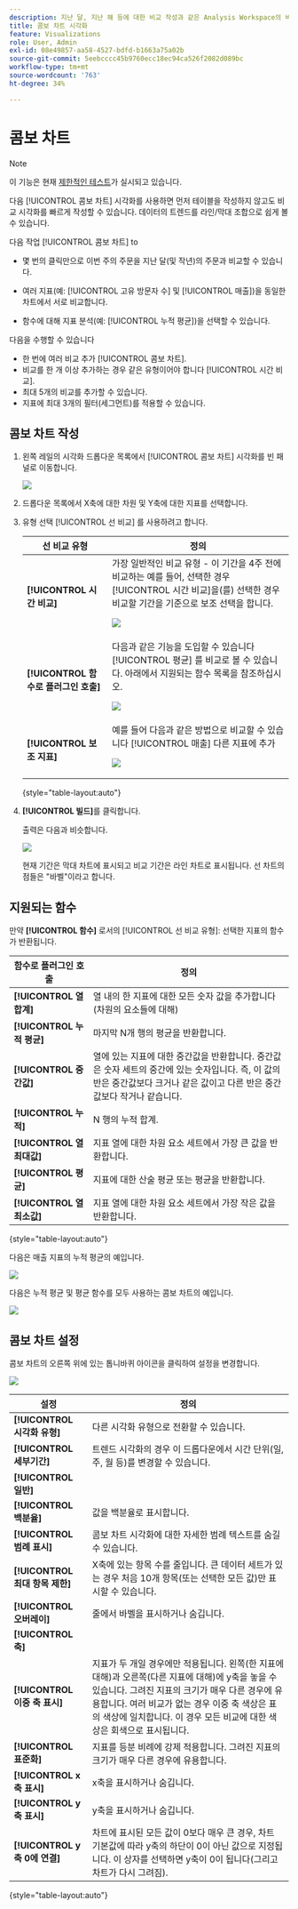 ```yaml
---
description: 지난 달, 지난 해 등에 대한 비교 작성과 같은 Analysis Workspace의 비교 데이터를 쉽게 시각화할 수 있습니다.
title: 콤보 차트 시각화
feature: Visualizations
role: User, Admin
exl-id: 08e49857-aa58-4527-bdfd-b1663a75a02b
source-git-commit: 5eebcccc45b9760ecc18ec94ca526f2082d089bc
workflow-type: tm+mt
source-wordcount: '763'
ht-degree: 34%

---
```


# 콤보 차트

>[!NOTE]
>
>이 기능은 현재 [제한적인 테스트](/help/release-notes/releases.md)가 실시되고 있습니다.

다음 [!UICONTROL 콤보 차트] 시각화를 사용하면 먼저 테이블을 작성하지 않고도 비교 시각화를 빠르게 작성할 수 있습니다. 데이터의 트렌드를 라인/막대 조합으로 쉽게 볼 수 있습니다.

다음 작업 [!UICONTROL 콤보 차트] to

* 몇 번의 클릭만으로 이번 주의 주문을 지난 달(및 작년)의 주문과 비교할 수 있습니다.

* 여러 지표(예: [!UICONTROL 고유 방문자 수] 및 [!UICONTROL 매출])을 동일한 차트에서 서로 비교합니다.

* 함수에 대해 지표 분석(예: [!UICONTROL 누적 평균])을 선택할 수 있습니다.

다음을 수행할 수 있습니다

* 한 번에 여러 비교 추가 [!UICONTROL 콤보 차트].
* 비교를 한 개 이상 추가하는 경우 같은 유형이어야 합니다 [!UICONTROL 시간 비교].
* 최대 5개의 비교를 추가할 수 있습니다.
* 지표에 최대 3개의 필터(세그먼트)를 적용할 수 있습니다.

## 콤보 차트 작성

1. 왼쪽 레일의 시각화 드롭다운 목록에서 [!UICONTROL 콤보 차트] 시각화를 빈 패널로 이동합니다.

   ![](assets/combo-chart-build.png)

1. 드롭다운 목록에서 X축에 대한 차원 및 Y축에 대한 지표를 선택합니다.

1. 유형 선택 [!UICONTROL 선 비교] 를 사용하려고 합니다.

   | 선 비교 유형 | 정의 |
   | --- | --- |
   | **[!UICONTROL 시간 비교]** | 가장 일반적인 비교 유형 - 이 기간을 4주 전에 비교하는 예를 들어, 선택한 경우 [!UICONTROL 시간 비교]을(를) 선택한 경우 비교할 기간을 기준으로 보조 선택을 합니다.<p>![](assets/combo-time-period.png) |
   | **[!UICONTROL 함수로 플러그인 호출]** | 다음과 같은 기능을 도입할 수 있습니다 [!UICONTROL 평균] 를 비교로 볼 수 있습니다. 아래에서 지원되는 함수 목록을 참조하십시오.<p>![](assets/combo-functions.png) |
   | **[!UICONTROL 보조 지표]** | 예를 들어 다음과 같은 방법으로 비교할 수 있습니다 [!UICONTROL 매출] 다른 지표에 추가<p>![](assets/combo-2metrics.png) |

   {style=&quot;table-layout:auto&quot;}

1. **[!UICONTROL 빌드]**&#x200B;를 클릭합니다.

   출력은 다음과 비슷합니다.

   ![](assets/combo-output.png)

   현재 기간은 막대 차트에 표시되고 비교 기간은 라인 차트로 표시됩니다. 선 차트의 점들은 &quot;바벨&quot;이라고 합니다.

## 지원되는 함수

만약 **[!UICONTROL 함수]** 로서의 [!UICONTROL 선 비교 유형]: 선택한 지표의 함수가 반환됩니다.

| 함수로 플러그인 호출 | 정의 |
| --- | --- |
| **[!UICONTROL 열 합계]** | 열 내의 한 지표에 대한 모든 숫자 값을 추가합니다 (차원의 요소들에 대해) |
| **[!UICONTROL 누적 평균]** | 마지막 N개 행의 평균을 반환합니다. |
| **[!UICONTROL 중간값]** | 열에 있는 지표에 대한 중간값을 반환합니다. 중간값은 숫자 세트의 중간에 있는 숫자입니다. 즉, 이 값의 반은 중간값보다 크거나 같은 값이고 다른 반은 중간값보다 작거나 같습니다. |
| **[!UICONTROL 누적]** | N 행의 누적 합계. |
| **[!UICONTROL 열 최대값]** | 지표 열에 대한 차원 요소 세트에서 가장 큰 값을 반환합니다. |
| **[!UICONTROL 평균]** | 지표에 대한 산술 평균 또는 평균을 반환합니다. |
| **[!UICONTROL 열 최소값]** | 지표 열에 대한 차원 요소 세트에서 가장 작은 값을 반환합니다. |

{style=&quot;table-layout:auto&quot;}

다음은 매출 지표의 누적 평균의 예입니다.

![](assets/combo-cumul-avg.png)

다음은 누적 평균 및 평균 함수를 모두 사용하는 콤보 차트의 예입니다.

![](assets/combo-two-functions.png)

## 콤보 차트 설정

콤보 차트의 오른쪽 위에 있는 톱니바퀴 아이콘을 클릭하여 설정을 변경합니다.

![](assets/combo-settings.png)

| 설정 | 정의 |
| --- | --- |
| **[!UICONTROL 시각화 유형]** | 다른 시각화 유형으로 전환할 수 있습니다. |
| **[!UICONTROL 세부기간]** | 트렌드 시각화의 경우 이 드롭다운에서 시간 단위(일, 주, 월 등)를 변경할 수 있습니다. |
| **[!UICONTROL 일반]** |  |
| **[!UICONTROL 백분율]** | 값을 백분율로 표시합니다. |
| **[!UICONTROL 범례 표시]** | 콤보 차트 시각화에 대한 자세한 범례 텍스트를 숨길 수 있습니다. |
| **[!UICONTROL 최대 항목 제한]** | X축에 있는 항목 수를 줄입니다. 큰 데이터 세트가 있는 경우 처음 10개 항목(또는 선택한 모든 값)만 표시할 수 있습니다. |
| **[!UICONTROL 오버레이]** | 줄에서 바벨을 표시하거나 숨깁니다. |
| **[!UICONTROL 축]** |  |
| **[!UICONTROL 이중 축 표시]** | 지표가 두 개일 경우에만 적용됩니다. 왼쪽(한 지표에 대해)과 오른쪽(다른 지표에 대해)에 y축을 놓을 수 있습니다. 그려진 지표의 크기가 매우 다른 경우에 유용합니다. 여러 비교가 없는 경우 이중 축 색상은 표의 색상에 일치합니다. 이 경우 모든 비교에 대한 색상은 회색으로 표시됩니다. |
| **[!UICONTROL 표준화]** | 지표를 등분 비례에 강제 적용합니다. 그려진 지표의 크기가 매우 다른 경우에 유용합니다. |
| **[!UICONTROL x축 표시]** | x축을 표시하거나 숨깁니다. |
| **[!UICONTROL y축 표시]** | y축을 표시하거나 숨깁니다. |
| **[!UICONTROL y축 0에 연결]** | 차트에 표시된 모든 값이 0보다 매우 큰 경우, 차트 기본값에 따라 y축의 하단이 0이 아닌 값으로 지정됩니다. 이 상자를 선택하면 y축이 0이 됩니다(그리고 차트가 다시 그려짐). |

{style=&quot;table-layout:auto&quot;}
